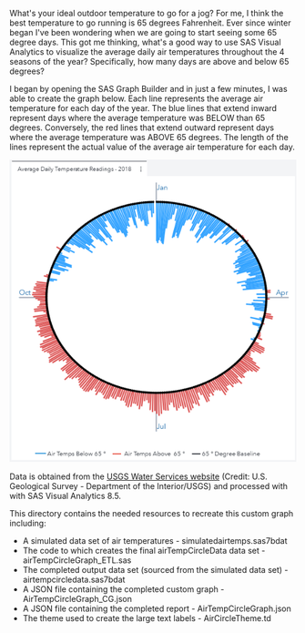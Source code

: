 What's your ideal outdoor temperature to go for a jog? For me, I think the best temperature to go running is 65 degrees Fahrenheit. Ever since winter began I've been wondering when we are going to start seeing some 65 degree days. This got me thinking, what's a good way to use SAS Visual Analytics to visualize the average daily air temperatures throughout the 4 seasons of the year?  Specifically, how many days are above and below 65 degrees?

I began by opening the SAS Graph Builder and in just a few minutes, I was able to create the graph below. Each line represents the average air temperature for each day of the year.  The blue lines that extend inward represent days where the average temperature was BELOW than 65 degrees.  Conversely, the red lines that extend outward represent days where the average temperature was ABOVE 65 degrees.  The length of the lines represent the actual value of the average air temperature for each day.

![](./airTempCircleGraph_600.png)

Data is obtained from the [USGS Water Services website](https://waterservices.usgs.gov/) (Credit: U.S. Geological Survey - Department of the Interior/USGS) and processed with with SAS Visual Analytics 8.5.

This directory contains the needed resources to recreate this custom graph including:
* A simulated data set of air temperatures - simulatedairtemps.sas7bdat
* The code to which creates the final airTempCircleData data set - airTempCircleGraph_ETL.sas
* The completed output data set (sourced from the simulated data set) - airtempcircledata.sas7bdat
* A JSON file containing the completed custom graph - AirTempCircleGraph_CG.json
* A JSON file containing the completed report - AirTempCircleGraph.json
* The theme used to create the large text labels - AirCircleTheme.td
